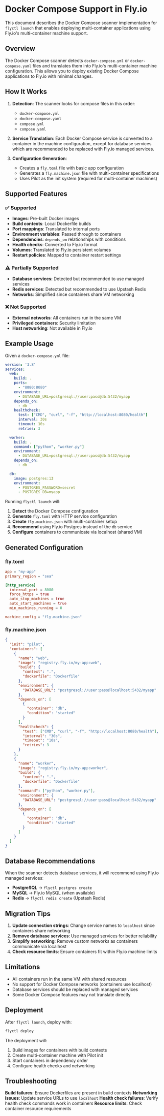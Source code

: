 # Docker Compose Support in Fly.io

This document describes the Docker Compose scanner implementation for `flyctl launch` that enables deploying multi-container applications using Fly.io's multi-container machine support.

## Overview

The Docker Compose scanner detects `docker-compose.yml` or `docker-compose.yaml` files and translates them into Fly.io's multi-container machine configuration. This allows you to deploy existing Docker Compose applications to Fly.io with minimal changes.

## How It Works

1. **Detection**: The scanner looks for compose files in this order:
   - `docker-compose.yml`
   - `docker-compose.yaml`
   - `compose.yml`
   - `compose.yaml`

2. **Service Translation**: Each Docker Compose service is converted to a container in the machine configuration, except for database services which are recommended to be replaced with Fly.io managed services.

3. **Configuration Generation**: 
   - Creates a `fly.toml` file with basic app configuration
   - Generates a `fly.machine.json` file with multi-container specifications
   - Uses Pilot as the init system (required for multi-container machines)

## Supported Features

### ✅ Supported
- **Images**: Pre-built Docker images
- **Build contexts**: Local Dockerfile builds
- **Port mappings**: Translated to internal ports
- **Environment variables**: Passed through to containers
- **Dependencies**: `depends_on` relationships with conditions
- **Health checks**: Converted to Fly.io format
- **Volumes**: Translated to Fly.io persistent volumes
- **Restart policies**: Mapped to container restart settings

### ⚠️ Partially Supported
- **Database services**: Detected but recommended to use managed services
- **Redis services**: Detected but recommended to use Upstash Redis
- **Networks**: Simplified since containers share VM networking

### ❌ Not Supported
- **External networks**: All containers run in the same VM
- **Privileged containers**: Security limitation
- **Host networking**: Not available in Fly.io

## Example Usage

Given a `docker-compose.yml` file:

```yaml
version: '3.8'
services:
  web:
    build: .
    ports:
      - "8080:8080"
    environment:
      - DATABASE_URL=postgresql://user:pass@db:5432/myapp
    depends_on:
      - db
    healthcheck:
      test: ["CMD", "curl", "-f", "http://localhost:8080/health"]
      interval: 30s
      timeout: 10s
      retries: 3

  worker:
    build: .
    command: ["python", "worker.py"]
    environment:
      - DATABASE_URL=postgresql://user:pass@db:5432/myapp
    depends_on:
      - db

  db:
    image: postgres:13
    environment:
      - POSTGRES_PASSWORD=secret
      - POSTGRES_DB=myapp
```

Running `flyctl launch` will:

1. **Detect** the Docker Compose configuration
2. **Generate** `fly.toml` with HTTP service configuration
3. **Create** `fly.machine.json` with multi-container setup
4. **Recommend** using Fly.io Postgres instead of the `db` service
5. **Configure** containers to communicate via localhost (shared VM)

## Generated Configuration

### fly.toml
```toml
app = "my-app"
primary_region = "sea"

[http_service]
  internal_port = 8080
  force_https = true
  auto_stop_machines = true
  auto_start_machines = true
  min_machines_running = 0

machine_config = "fly.machine.json"
```

### fly.machine.json
```json
{
  "init": "pilot",
  "containers": [
    {
      "name": "web",
      "image": "registry.fly.io/my-app:web",
      "build": {
        "context": ".",
        "dockerfile": "Dockerfile"
      },
      "environment": {
        "DATABASE_URL": "postgresql://user:pass@localhost:5432/myapp"
      },
      "depends_on": [
        {
          "container": "db",
          "condition": "started"
        }
      ],
      "healthcheck": {
        "test": ["CMD", "curl", "-f", "http://localhost:8080/health"],
        "interval": "30s",
        "timeout": "10s",
        "retries": 3
      }
    },
    {
      "name": "worker",
      "image": "registry.fly.io/my-app:worker",
      "build": {
        "context": ".",
        "dockerfile": "Dockerfile"
      },
      "command": ["python", "worker.py"],
      "environment": {
        "DATABASE_URL": "postgresql://user:pass@localhost:5432/myapp"
      },
      "depends_on": [
        {
          "container": "db",
          "condition": "started"
        }
      ]
    }
  ]
}
```

## Database Recommendations

When the scanner detects database services, it will recommend using Fly.io managed services:

- **PostgreSQL** → `flyctl postgres create`
- **MySQL** → Fly.io MySQL (when available)
- **Redis** → `flyctl redis create` (Upstash Redis)

## Migration Tips

1. **Update connection strings**: Change service names to `localhost` since containers share networking
2. **Remove database services**: Use managed services for better reliability
3. **Simplify networking**: Remove custom networks as containers communicate via localhost
4. **Check resource limits**: Ensure containers fit within Fly.io machine limits

## Limitations

- All containers run in the same VM with shared resources
- No support for Docker Compose networks (containers use localhost)
- Database services should be replaced with managed services
- Some Docker Compose features may not translate directly

## Deployment

After `flyctl launch`, deploy with:

```bash
flyctl deploy
```

The deployment will:
1. Build images for containers with build contexts
2. Create multi-container machine with Pilot init
3. Start containers in dependency order
4. Configure health checks and networking

## Troubleshooting

**Build failures**: Ensure Dockerfiles are present in build contexts
**Networking issues**: Update service URLs to use `localhost`
**Health check failures**: Verify health check commands work in containers
**Resource limits**: Check container resource requirements